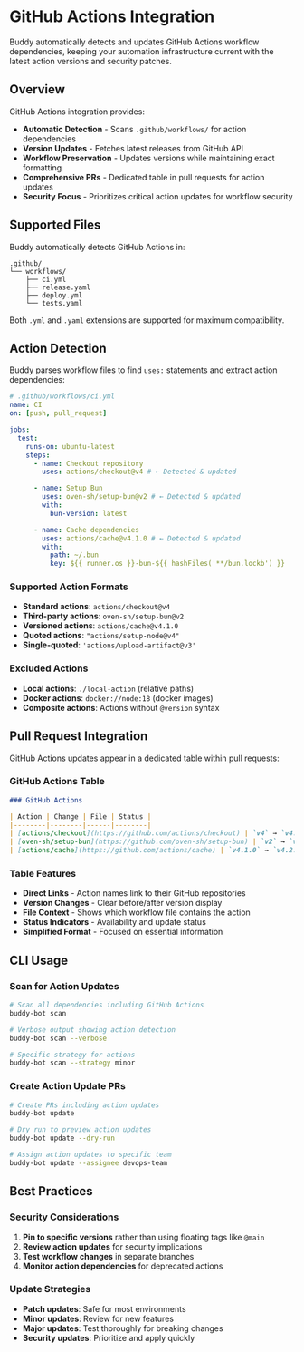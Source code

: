 # GitHub Actions Integration

Buddy automatically detects and updates GitHub Actions workflow dependencies, keeping your automation infrastructure current with the latest action versions and security patches.

## Overview

GitHub Actions integration provides:

- **Automatic Detection** - Scans `.github/workflows/` for action dependencies
- **Version Updates** - Fetches latest releases from GitHub API
- **Workflow Preservation** - Updates versions while maintaining exact formatting
- **Comprehensive PRs** - Dedicated table in pull requests for action updates
- **Security Focus** - Prioritizes critical action updates for workflow security

## Supported Files

Buddy automatically detects GitHub Actions in:

```
.github/
└── workflows/
    ├── ci.yml
    ├── release.yaml
    ├── deploy.yml
    └── tests.yaml
```

Both `.yml` and `.yaml` extensions are supported for maximum compatibility.

## Action Detection

Buddy parses workflow files to find `uses:` statements and extract action dependencies:

```yaml
# .github/workflows/ci.yml
name: CI
on: [push, pull_request]

jobs:
  test:
    runs-on: ubuntu-latest
    steps:
      - name: Checkout repository
        uses: actions/checkout@v4 # ← Detected & updated

      - name: Setup Bun
        uses: oven-sh/setup-bun@v2 # ← Detected & updated
        with:
          bun-version: latest

      - name: Cache dependencies
        uses: actions/cache@v4.1.0 # ← Detected & updated
        with:
          path: ~/.bun
          key: ${{ runner.os }}-bun-${{ hashFiles('**/bun.lockb') }}
```

### Supported Action Formats

- **Standard actions**: `actions/checkout@v4`
- **Third-party actions**: `oven-sh/setup-bun@v2`
- **Versioned actions**: `actions/cache@v4.1.0`
- **Quoted actions**: `"actions/setup-node@v4"`
- **Single-quoted**: `'actions/upload-artifact@v3'`

### Excluded Actions

- **Local actions**: `./local-action` (relative paths)
- **Docker actions**: `docker://node:18` (docker images)
- **Composite actions**: Actions without `@version` syntax

## Pull Request Integration

GitHub Actions updates appear in a dedicated table within pull requests:

### GitHub Actions Table

```markdown
### GitHub Actions

| Action | Change | File | Status |
|--------|--------|------|--------|
| [actions/checkout](https://github.com/actions/checkout) | `v4` → `v4.2.2` | ci.yml | ✅ Available |
| [oven-sh/setup-bun](https://github.com/oven-sh/setup-bun) | `v2` → `v2.0.2` | release.yml | ✅ Available |
| [actions/cache](https://github.com/actions/cache) | `v4.1.0` → `v4.2.3` | ci.yml | ✅ Available |
```

### Table Features

- **Direct Links** - Action names link to their GitHub repositories
- **Version Changes** - Clear before/after version display
- **File Context** - Shows which workflow file contains the action
- **Status Indicators** - Availability and update status
- **Simplified Format** - Focused on essential information

## CLI Usage

### Scan for Action Updates

```bash
# Scan all dependencies including GitHub Actions
buddy-bot scan

# Verbose output showing action detection
buddy-bot scan --verbose

# Specific strategy for actions
buddy-bot scan --strategy minor
```

### Create Action Update PRs

```bash
# Create PRs including action updates
buddy-bot update

# Dry run to preview action updates
buddy-bot update --dry-run

# Assign action updates to specific team
buddy-bot update --assignee devops-team
```

## Best Practices

### Security Considerations

1. **Pin to specific versions** rather than using floating tags like `@main`
2. **Review action updates** for security implications
3. **Test workflow changes** in separate branches
4. **Monitor action dependencies** for deprecated actions

### Update Strategies

- **Patch updates**: Safe for most environments
- **Minor updates**: Review for new features
- **Major updates**: Test thoroughly for breaking changes
- **Security updates**: Prioritize and apply quickly
